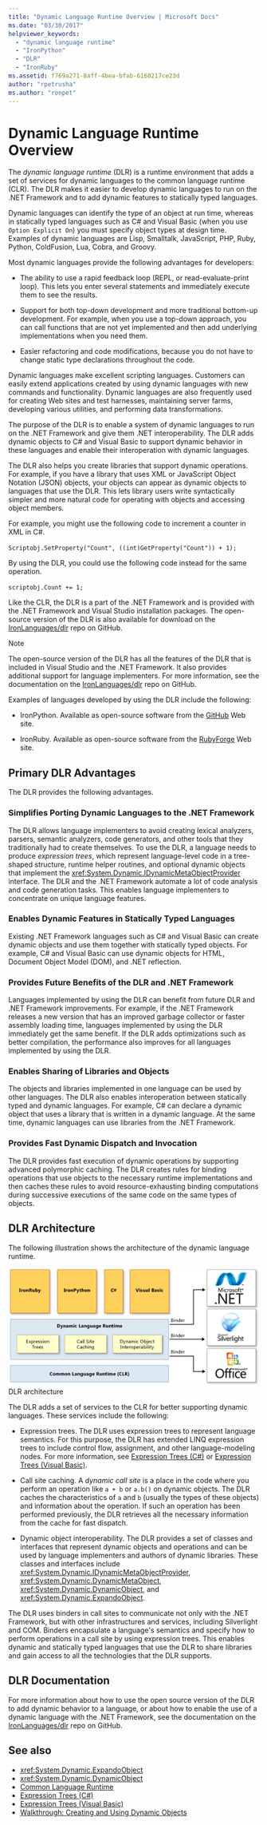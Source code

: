 ```yaml
---
title: "Dynamic Language Runtime Overview | Microsoft Docs"
ms.date: "03/30/2017"
helpviewer_keywords:
  - "dynamic language runtime"
  - "IronPython"
  - "DLR"
  - "IronRuby"
ms.assetid: f769a271-8aff-4bea-bfab-6160217ce23d
author: "rpetrusha"
ms.author: "ronpet"
---
```

# Dynamic Language Runtime Overview

The *dynamic language runtime* (DLR) is a runtime environment that adds a set of services for dynamic languages to the common language runtime (CLR). The DLR makes it easier to develop dynamic languages to run on the .NET Framework and to add dynamic features to statically typed languages.

Dynamic languages can identify the type of an object at run time, whereas in statically typed languages such as C# and Visual Basic (when you use `Option Explicit On`) you must specify object types at design time. Examples of dynamic languages are Lisp, Smalltalk, JavaScript, PHP, Ruby, Python, ColdFusion, Lua, Cobra, and Groovy.

Most dynamic languages provide the following advantages for developers:

- The ability to use a rapid feedback loop (REPL, or read-evaluate-print loop). This lets you enter several statements and immediately execute them to see the results.

- Support for both top-down development and more traditional bottom-up development. For example, when you use a top-down approach, you can call functions that are not yet implemented and then add underlying implementations when you need them.

- Easier refactoring and code modifications, because you do not have to change static type declarations throughout the code.

Dynamic languages make excellent scripting languages. Customers can easily extend applications created by using dynamic languages with new commands and functionality. Dynamic languages are also frequently used for creating Web sites and test harnesses, maintaining server farms, developing various utilities, and performing data transformations.

The purpose of the DLR is to enable a system of dynamic languages to run on the .NET Framework and give them .NET interoperability. The DLR adds dynamic objects to C# and Visual Basic to support dynamic behavior in these languages and enable their interoperation with dynamic languages.

The DLR also helps you create libraries that support dynamic operations. For example, if you have a library that uses XML or JavaScript Object Notation (JSON) objects, your objects can appear as dynamic objects to languages that use the DLR. This lets library users write syntactically simpler and more natural code for operating with objects and accessing object members.

For example, you might use the following code to increment a counter in XML in C#.

`Scriptobj.SetProperty("Count", ((int)GetProperty("Count")) + 1);`

By using the DLR, you could use the following code instead for the same operation.

`scriptobj.Count += 1;`

Like the CLR, the DLR is a part of the .NET Framework and is provided with the .NET Framework and Visual Studio installation packages. The open-source version of the DLR is also available for download on the [IronLanguages/dlr](https://github.com/IronLanguages/dlr) repo on GitHub.

> [!NOTE]
> The open-source version of the DLR has all the features of the DLR that is included in Visual Studio and the .NET Framework. It also provides additional support for language implementers. For more information, see the documentation on the [IronLanguages/dlr](https://github.com/IronLanguages/dlr) repo on GitHub.

Examples of languages developed by using the DLR include the following:

- IronPython. Available as open-source software from the [GitHub](https://github.com/IronLanguages/ironpython2) Web site.

- IronRuby. Available as open-source software from the [RubyForge](https://go.microsoft.com/fwlink/?LinkId=141044) Web site.

## Primary DLR Advantages
 The DLR provides the following advantages.

### Simplifies Porting Dynamic Languages to the .NET Framework
 The DLR allows language implementers to avoid creating lexical analyzers, parsers, semantic analyzers, code generators, and other tools that they traditionally had to create themselves. To use the DLR, a language needs to produce *expression trees*, which represent language-level code in a tree-shaped structure, runtime helper routines, and optional dynamic objects that implement the <xref:System.Dynamic.IDynamicMetaObjectProvider> interface. The DLR and the .NET Framework automate a lot of code analysis and code generation tasks. This enables language implementers to concentrate on unique language features.

### Enables Dynamic Features in Statically Typed Languages
 Existing .NET Framework languages such as C# and Visual Basic can create dynamic objects and use them together with statically typed objects. For example, C# and Visual Basic can use dynamic objects for HTML, Document Object Model (DOM), and .NET reflection.

### Provides Future Benefits of the DLR and .NET Framework
 Languages implemented by using the DLR can benefit from future DLR and .NET Framework improvements. For example, if the .NET Framework releases a new version that has an improved garbage collector or faster assembly loading time, languages implemented by using the DLR immediately get the same benefit. If the DLR adds optimizations such as better compilation, the performance also improves for all languages implemented by using the DLR.

### Enables Sharing of Libraries and Objects
 The objects and libraries implemented in one language can be used by other languages. The DLR also enables interoperation between statically typed and dynamic languages. For example, C# can declare a dynamic object that uses a library that is written in a dynamic language. At the same time, dynamic languages can use libraries from the .NET Framework.

### Provides Fast Dynamic Dispatch and Invocation
 The DLR provides fast execution of dynamic operations by supporting advanced polymorphic caching. The DLR creates rules for binding operations that use objects to the necessary runtime implementations and then caches these rules to avoid resource-exhausting binding computations during successive executions of the same code on the same types of objects.

## DLR Architecture
 The following illustration shows the architecture of the dynamic language runtime.

 ![Dynamic Language Runtime Architecture Overview](../../../docs/framework/reflection-and-codedom/media/dlr-archoverview.png "DLR_ArchOverview")
DLR architecture

 The DLR adds a set of services to the CLR for better supporting dynamic languages. These services include the following:

- Expression trees. The DLR uses expression trees to represent language semantics. For this purpose, the DLR has extended LINQ expression trees to include control flow, assignment, and other language-modeling nodes. For more information, see [Expression Trees (C#)](../../csharp/programming-guide/concepts/expression-trees/index.md) or [Expression Trees (Visual Basic)](../../visual-basic/programming-guide/concepts/expression-trees/index.md).

- Call site caching. A *dynamic call site* is a place in the code where you perform an operation like `a + b` or `a.b()` on dynamic objects. The DLR caches the characteristics of `a` and `b` (usually the types of these objects) and information about the operation. If such an operation has been performed previously, the DLR retrieves all the necessary information from the cache for fast dispatch.

- Dynamic object interoperability. The DLR provides a set of classes and interfaces that represent dynamic objects and operations and can be used by language implementers and authors of dynamic libraries. These classes and interfaces include <xref:System.Dynamic.IDynamicMetaObjectProvider>, <xref:System.Dynamic.DynamicMetaObject>, <xref:System.Dynamic.DynamicObject>, and <xref:System.Dynamic.ExpandoObject>.

The DLR uses binders in call sites to communicate not only with the .NET Framework, but with other infrastructures and services, including Silverlight and COM. Binders encapsulate a language's semantics and specify how to perform operations in a call site by using expression trees. This enables dynamic and statically typed languages that use the DLR to share libraries and gain access to all the technologies that the DLR supports.

## DLR Documentation
 For more information about how to use the open source version of the DLR to add dynamic behavior to a language, or about how to enable the use of a dynamic language with the .NET Framework, see the documentation on the [IronLanguages/dlr](https://github.com/IronLanguages/dlr/tree/master/Docs) repo on GitHub.

## See also

- <xref:System.Dynamic.ExpandoObject>
- <xref:System.Dynamic.DynamicObject>
- [Common Language Runtime](../../../docs/standard/clr.md)
- [Expression Trees (C#)](../../csharp/programming-guide/concepts/expression-trees/index.md)
- [Expression Trees (Visual Basic)](../../visual-basic/programming-guide/concepts/expression-trees/index.md)
- [Walkthrough: Creating and Using Dynamic Objects](../../csharp/programming-guide/types/walkthrough-creating-and-using-dynamic-objects.md)
